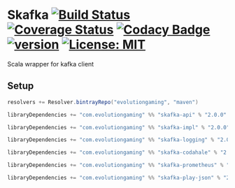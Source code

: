 # Skafka [![Build Status](https://travis-ci.org/evolution-gaming/skafka.svg)](https://travis-ci.org/evolution-gaming/skafka) [![Coverage Status](https://coveralls.io/repos/evolution-gaming/skafka/badge.svg)](https://coveralls.io/r/evolution-gaming/skafka) [![Codacy Badge](https://api.codacy.com/project/badge/Grade/faac7c4d0b924320b60ce9eefc360b12)](https://www.codacy.com/app/evolution-gaming/skafka?utm_source=github.com&amp;utm_medium=referral&amp;utm_content=evolution-gaming/skafka&amp;utm_campaign=Badge_Grade) [![version](https://api.bintray.com/packages/evolutiongaming/maven/skafka/images/download.svg)](https://bintray.com/evolutiongaming/maven/skafka/_latestVersion) [![License: MIT](https://img.shields.io/badge/License-MIT-yellowgreen.svg)](https://opensource.org/licenses/MIT)

Scala wrapper for kafka client


## Setup

```scala
resolvers += Resolver.bintrayRepo("evolutiongaming", "maven")

libraryDependencies += "com.evolutiongaming" %% "skafka-api" % "2.0.0"

libraryDependencies += "com.evolutiongaming" %% "skafka-impl" % "2.0.0"

libraryDependencies += "com.evolutiongaming" %% "skafka-logging" % "2.0.0"

libraryDependencies += "com.evolutiongaming" %% "skafka-codahale" % "2.0.0"

libraryDependencies += "com.evolutiongaming" %% "skafka-prometheus" % "2.0.0"

libraryDependencies += "com.evolutiongaming" %% "skafka-play-json" % "2.0.0"
``` 
